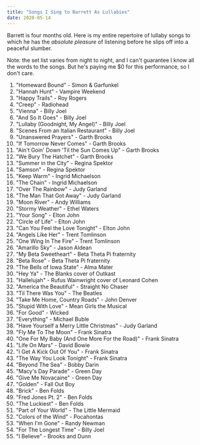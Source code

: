 ```yaml
---
title: "Songs I Sing to Barrett As Lullabies"
date: 2020-05-14
---
```


Barrett is four months old. Here is my entire repertoire of lullaby songs to which he has the _absolute pleasure_ of listening before he slips off into a peaceful slumber.

Note: the set list varies from night to night, and I can't guarantee I know all the words to the songs. But he's paying me $0 for this performance, so I don't care.

1. "Homeward Bound" - Simon & Garfunkel
1. "Hannah Hunt" - Vampire Weekend
1. "Happy Trails" - Roy Rogers
1. "Creep" - Radiohead
1. "Vienna" - Billy Joel
1. "And So It Goes" - Billy Joel
1. "Lullaby (Goodnight, My Angel)" - Billy Joel
1. "Scenes From an Italian Restaurant" - Billy Joel
1. "Unanswered Prayers" - Garth Brooks
1. "If Tomorrow Never Comes" - Garth Brooks
1. "Ain't Goin' Down 'Til the Sun Comes Up" - Garth Brooks
1. "We Bury The Hatchet" - Garth Brooks
1. "Summer in the City" - Regina Spektor
1. "Samson" - Regina Spektor
1. "Keep Warm" - Ingrid Michaelson
1. "The Chain" - Ingrid Michaelson
1. "Over The Rainbow" - Judy Garland
1. "The Man That Got Away" - Judy Garland
1. "Moon River" - Andy Williams
1. "Stormy Weather" - Ethel Waters
1. "Your Song" - Elton John
1. "Circle of Life" - Elton John
1. "Can You Feel the Love Tonight" - Elton John
1. "Angels Like Her" - Trent Tomlinson
1. "One Wing In The Fire" - Trent Tomlinson
1. "Amarillo Sky" - Jason Aldean
1. "My Beta Sweetheart" - Beta Theta Pi fraternity
1. "Beta Rose" - Beta Theta Pi fraternity
1. "The Bells of Iowa State" - Alma Mater
1. "Hey Ya" - The Blanks cover of Outkast
1. "Hallelujah" - Rufus Wainwright cover of Leonard Cohen
1. "America the Beautiful" - Straight No Chaser
1. "Til There Was You" - The Beatles
1. "Take Me Home, Country Roads" - John Denver
1. "Stupid With Love" - Mean Girls the Musical
1. "For Good" - Wicked
1. "Everything" - Michael Buble
1. "Have Yourself a Merry Little Christmas" - Judy Garland
1. "Fly Me To The Moon" - Frank Sinatra
1. "One For My Baby (And One More For the Road)" - Frank Sinatra
1. "Life On Mars" - David Bowie
1. "I Get A Kick Out Of You" - Frank Sinatra
1. "The Way You Look Tonight" - Frank Sinatra
1. "Beyond The Sea" - Bobby Darin
1. "Macy's Day Parade" - Green Day
1. "Give Me Novacaine" - Green Day
1. "Golden" - Fall Out Boy
1. "Brick" - Ben Folds
1. "Fred Jones Pt. 2" - Ben Folds
1. "The Luckiest" - Ben Folds
1. "Part of Your World" - The Little Mermaid
1. "Colors of the Wind" - Pocahontas
1. "When I'm Gone" - Randy Newman
1. "For The Longest Time" - Billy Joel
1. "I Believe" - Brooks and Dunn
